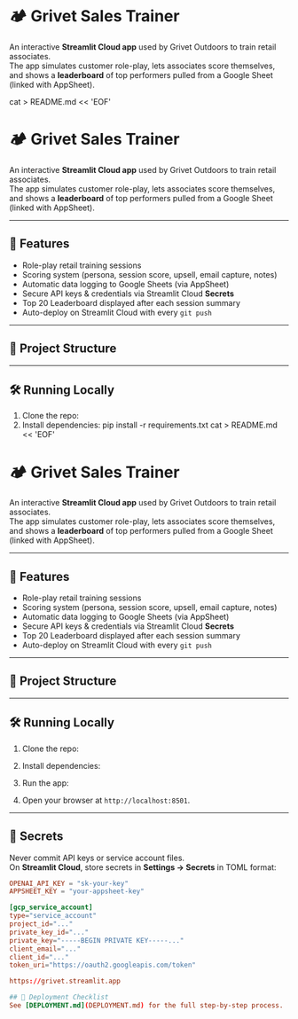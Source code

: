 # 🏕️ Grivet Sales Trainer

An interactive **Streamlit Cloud app** used by Grivet Outdoors to train retail associates.  
The app simulates customer role-play, lets associates score themselves, and shows a **leaderboard** of top performers pulled from a Google Sheet (linked with AppSheet).  

cat > README.md << 'EOF'
# 🏕️ Grivet Sales Trainer

An interactive **Streamlit Cloud app** used by Grivet Outdoors to train retail associates.  
The app simulates customer role-play, lets associates score themselves, and shows a **leaderboard** of top performers pulled from a Google Sheet (linked with AppSheet).  

---

## 🚀 Features
- Role-play retail training sessions  
- Scoring system (persona, session score, upsell, email capture, notes)  
- Automatic data logging to Google Sheets (via AppSheet)  
- Secure API keys & credentials via Streamlit Cloud **Secrets**  
- Top 20 Leaderboard displayed after each session summary  
- Auto-deploy on Streamlit Cloud with every `git push`  

---

## 📂 Project Structure


---

## 🛠️ Running Locally
1. Clone the repo:
2. Install dependencies: pip install -r requirements.txt
cat > README.md << 'EOF'
# 🏕️ Grivet Sales Trainer

An interactive **Streamlit Cloud app** used by Grivet Outdoors to train retail associates.  
The app simulates customer role-play, lets associates score themselves, and shows a **leaderboard** of top performers pulled from a Google Sheet (linked with AppSheet).  

---

## 🚀 Features
- Role-play retail training sessions  
- Scoring system (persona, session score, upsell, email capture, notes)  
- Automatic data logging to Google Sheets (via AppSheet)  
- Secure API keys & credentials via Streamlit Cloud **Secrets**  
- Top 20 Leaderboard displayed after each session summary  
- Auto-deploy on Streamlit Cloud with every `git push`  

---

## 📂 Project Structure


---

## 🛠️ Running Locally
1. Clone the repo:

2. Install dependencies:

3. Run the app:

4. Open your browser at `http://localhost:8501`.

---

## 🔑 Secrets
Never commit API keys or service account files.  
On **Streamlit Cloud**, store secrets in **Settings → Secrets** in TOML format:

```toml
OPENAI_API_KEY = "sk-your-key"
APPSHEET_KEY = "your-appsheet-key"

[gcp_service_account]
type="service_account"
project_id="..."
private_key_id="..."
private_key="-----BEGIN PRIVATE KEY-----..."
client_email="..."
client_id="..."
token_uri="https://oauth2.googleapis.com/token"

https://grivet.streamlit.app

## 📝 Deployment Checklist
See [DEPLOYMENT.md](DEPLOYMENT.md) for the full step-by-step process.  
